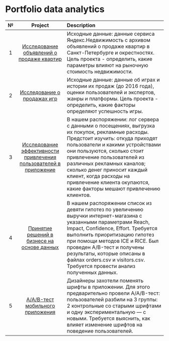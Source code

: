 # Portfolio data analytics

| № | Project    | Description    |
| :---:   | :---: | :--- |
| 1 | [Исследование объявлений о продаже квартир](https://github.com/Divshch/portfolio/tree/main/1.%20Apartments%20sales%20research)   | Исходные данные: данные сервиса Яндекс.Недвижимость с архивом объявлений о продаже квартир в Санкт-Петербурге и окрестностях. Цель проекта - определить, какие параметры влияют на рыночную стоимость недвижимости.  |
| 2 | [Исследование о продажах игр](https://github.com/Divshch/portfolio/tree/main/2.%20Games%20sales%20research)   | Исходные данные: данные об играх и истории их продаж (до 2016 года), оценки пользователей и экспертов, жанры и платформы. Цель проекта - определить, какие факторы определяют успешность игры.  |
| 3 | [Исследование эффективности привлечения пользователей в приложение](https://github.com/Divshch/portfolio/tree/main/3.%20Business%20metrics)   | В нашем распоряжении: лог сервера с данными о посещениях, выгрузка их покупок, рекламные расходы. Предстоит изучить: откуда приходят пользователи и какими устройствами они пользуются, сколько стоит привлечение пользователей из различных рекламных каналов; сколько денег приносит каждый клиент, когда расходы на привлечение клиента окупаются, какие факторы мешают привлечению клиентов.  |
| 4 | [Принятие решений в бизнесе на основе данных](https://github.com/Divshch/portfolio/tree/main/4.%20A-B%20testing%20platform)   | В нашем распоряжении список из девяти гипотез по увеличению выручки интернет-магазина с указанными параметрами Reach, Impact, Confidence, Effort. Требуется выполнить приоритизацию гипотез при помощи методов ICE и RICE. Был проведен A/B-тест и получены результаты, которые описаны в файлах orders.csv и visitors.csv. Требуется провести анализ полученных данных.   |
| 5 | [A/A/B-тест мобильного приложения](https://github.com/Divshch/portfolio/tree/main/5.%20A-A-B%20testing)   | Дизайнеры захотели поменять шрифты в приложении. Для этого предварительно провели A/A/B-тест: пользователей разбили на 3 группы: 2 контрольные со старыми шрифтами и одну экспериментальную — с новыми. Требуется выяснить, как влияет изменение шрифтов на поведение пользователей.   |
